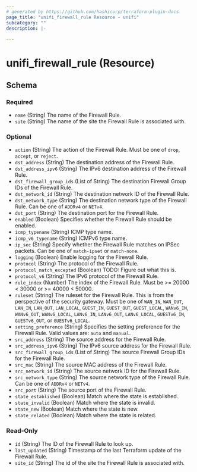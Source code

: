 ```yaml
---
# generated by https://github.com/hashicorp/terraform-plugin-docs
page_title: "unifi_firewall_rule Resource - unifi"
subcategory: ""
description: |-
  
---
```


# unifi_firewall_rule (Resource)





<!-- schema generated by tfplugindocs -->
## Schema

### Required

- `name` (String) The name of the Firewall Rule.
- `site` (String) The name of the site the Firewall Rule is associated with.

### Optional

- `action` (String) The action of the Firewall Rule. Must be one of `drop`, `accept`, or `reject`.
- `dst_address` (String) The destination address of the Firewall Rule.
- `dst_address_ipv6` (String) The IPv6 destination address of the Firewall Rule.
- `dst_firewall_group_ids` (List of String) The destination Firewall Group IDs of the Firewall Rule.
- `dst_network_id` (String) The destination network ID of the Firewall Rule.
- `dst_network_type` (String) The destination network type of the Firewall Rule. Can be one of `ADDRv4` or `NETv4`.
- `dst_port` (String) The destination port for the Firewall Rule.
- `enabled` (Boolean) Specifies whether the Firewall Rule should be enabled.
- `icmp_typename` (String) ICMP type name.
- `icmp_v6_typename` (String) ICMPv6 type name.
- `ip_sec` (String) Specify whether the Firewall Rule matches on IPSec packets. Can be one of `match-ipset` or `match-none`.
- `logging` (Boolean) Enable logging for the Firewall Rule.
- `protocol` (String) The protocol of the Firewall Rule.
- `protocol_match_excepted` (Boolean) TODO: Figure out what this is.
- `protocol_v6` (String) The IPv6 protocol of the Firewall Rule.
- `rule_index` (Number) The index of the Firewall Rule. Must be >= 20000 < 30000 or >= 40000 < 50000.
- `ruleset` (String) The ruleset for the Firewall Rule. This is from the perspective of the security gateway. Must be one of `WAN_IN`, `WAN_OUT`, `LAN_IN`, `LAN_OUT`, `LAN_LOCAL`, `GUEST_IN`, `GUEST_OUT`, `GUEST_LOCAL`, `WANv6_IN`, `WANv6_OUT`, `WANv6_LOCAL`, `LANv6_IN`, `LANv6_OUT`, `LANv6_LOCAL`, `GUESTv6_IN`, `GUESTv6_OUT`, or `GUESTv6_LOCAL`.
- `setting_preference` (String) Specifies the setting preference for the Firewall Rule. Valid values are: `auto` and `manual`.
- `src_address` (String) The source address for the Firewall Rule.
- `src_address_ipv6` (String) The IPv6 source address for the Firewall Rule.
- `src_firewall_group_ids` (List of String) The source Firewall Group IDs for the Firewall Rule.
- `src_mac` (String) The source MAC address of the Firewall Rule.
- `src_network_id` (String) The source network ID for the Firewall Rule.
- `src_network_type` (String) The source network type of the Firewall Rule. Can be one of `ADDRv4` or `NETv4`.
- `src_port` (String) The source port of the Firewall Rule.
- `state_established` (Boolean) Match where the state is established.
- `state_invalid` (Boolean) Match where the state is invalid.
- `state_new` (Boolean) Match where the state is new.
- `state_related` (Boolean) Match where the state is related.

### Read-Only

- `id` (String) The ID of the Firewall Rule to look up.
- `last_updated` (String) Timestamp of the last Terraform update of the Firewall Rule.
- `site_id` (String) The id of the site the Firewall Rule is associated with.

